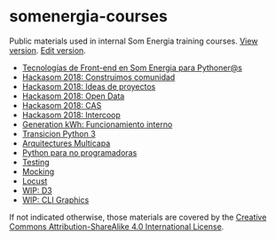 # somenergia-courses

Public materials used in internal Som Energia training courses.
[View version](https://som-energia.github.io/somenergia-courses).
[Edit version](https://github.com/Som-Energia/somenergia-courses).


- [Tecnologías de Front-end en Som Energia para Pythoner@s](2018-07-19-frontend)
- [Hackasom 2018: Construimos comunidad](2018-10-06-hackasom2018)
- [Hackasom 2018: Ideas de proyectos](2018-10-06-hackasom2018/ideas.html)
- [Hackasom 2018: Open Data](2018-10-06-hackasom2018/opendata.html)
- [Hackasom 2018: CAS](2018-10-06-hackasom2018/cas.html)
- [Hackasom 2018: Intercoop](2018-10-06-hackasom2018/intercoop.html)
- [Generation kWh: Funcionamiento interno](2019-09-17-generationkwh)
- [Transicion Python 3](2019-09-19-python3transition)
- [Arquitectures Multicapa](2019-12-19-multitier)
- [Python para no programadoras](2020-02-06-python-nonprogrammers)
- [Testing](2020-07-09-testing)
- [Mocking](2020-09-10-python-mock)
- [Locust](2020-12-03-locust)
- [WIP: D3](d3)
- [WIP: CLI Graphics](cligraphics/)

If not indicated otherwise, those materials are covered
by the [Creative Commons Attribution-ShareAlike 4.0 International License](LICENSE).



